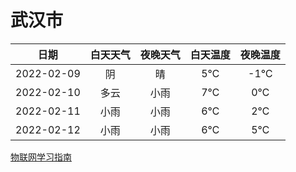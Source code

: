 # 武汉市
|日期|白天天气|夜晚天气|白天温度|夜晚温度|
|:--:|:--:|:--:|:--:|:--:|
|2022-02-09|阴|晴|5℃|-1℃|
|2022-02-10|多云|小雨|7℃|0℃|
|2022-02-11|小雨|小雨|6℃|2℃|
|2022-02-12|小雨|小雨|6℃|5℃|
 
[物联网学习指南](http://doc.lziqi.top/IoT)
